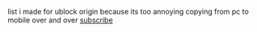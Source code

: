 list i made for ublock origin because its too annoying copying from pc to mobile over and over
[subscribe](url)
